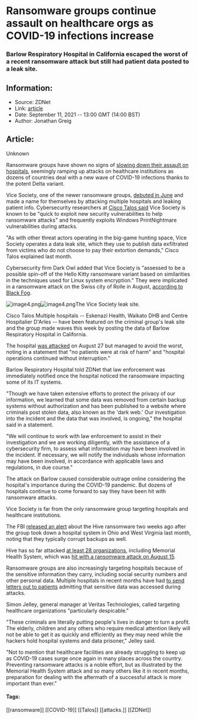 # Ransomware groups continue assault on healthcare orgs as COVID-19 infections increase
### Barlow Respiratory Hospital in California escaped the worst of a recent ransomware attack but still had patient data posted to a leak site.

## Information:
+ Source: ZDNet
+ Link: [article](https://www.zdnet.com/article/ransomware-groups-continue-assault-on-healthcare-orgs-as-covid-19-infections-increase/)
+ Date: September 11, 2021 -- 13:00 GMT (14:00 BST)
+ Author: Jonathan Greig


## Article:
Unknown

Ransomware groups have shown no signs of [slowing down their assault on hospitals](https://www.zdnet.com/article/healthcare-organizations-in-ireland-new-zealand-and-canada-facing-intrusions-and-ransomware-attacks/), seemingly ramping up attacks on healthcare institutions as dozens of countries deal with a new wave of COVID-19 infections thanks to the potent Delta variant. 

Vice Society, one of the newer ransomware groups, [debuted in June](https://www.zdnet.com/article/ransomware-now-attackers-are-exploiting-windows-printnightmare-vulnerabilities/) and made a name for themselves by attacking multiple hospitals and leaking patient info. Cybersecurity researchers at [Cisco Talos said](https://blog.talosintelligence.com/2021/08/vice-society-ransomware-printnightmare.html) Vice Society is known to be "quick to exploit new security vulnerabilities to help ransomware attacks" and frequently exploits Windows PrintNightmare vulnerabilities during attacks. 


"As with other threat actors operating in the big-game hunting space, Vice Society operates a data leak site, which they use to publish data exfiltrated from victims who do not choose to pay their extortion demands," Cisco Talos explained last month. 

Cybersecurity firm Dark Owl added that Vice Society is "assessed to be a possible spin-off of the Hello Kitty ransomware variant based on similarities in the techniques used for Linux system encryption." They were implicated in a ransomware attack on the Swiss city of Rolle in August, [according to Black Fog](https://www.blackfog.com/the-state-of-ransomware-in-2021/). 

![image4.png]()![image4.png](https://www.zdnet.com/a/hub/i/r/2021/09/11/3dd874a2-8776-4ae8-bebd-3c58beb12702/resize/470xauto/d9779425cbf1cc0f251687afe3a8ce43/image4.png)The Vice Society leak site. 


 Cisco Talos
 Multiple hospitals -- Eskenazi Health, Waikato DHB and Centre Hospitalier D'Arles -- have been featured on the criminal group's leak site and the group made waves this week by posting the data of Barlow Respiratory Hospital in California.

The hospital [was attacked](https://www.barlowhospital.org/important-alert/) on August 27 but managed to avoid the worst, noting in a statement that "no patients were at risk of harm" and "hospital operations continued without interruption."

Barlow Respiratory Hospital told ZDNet that law enforcement was immediately notified once the hospital noticed the ransomware impacting some of its IT systems. 






"Though we have taken extensive efforts to protect the privacy of our information, we learned that some data was removed from certain backup systems without authorization and has been published to a website where criminals post stolen data, also known as the 'dark web.' Our investigation into the incident and the data that was involved, is ongoing," the hospital said in a statement. 

"We will continue to work with law enforcement to assist in their investigation and we are working diligently, with the assistance of a cybersecurity firm, to assess what information may have been involved in the incident. If necessary, we will notify the individuals whose information may have been involved, in accordance with applicable laws and regulations, in due course." 

The attack on Barlow caused considerable outrage online considering the hospital's importance during the COVID-19 pandemic. But dozens of hospitals continue to come forward to say they have been hit with ransomware attacks. 

Vice Society is far from the only ransomware group targeting hospitals and healthcare institutions. 

The FBI [released an alert](https://www.zdnet.com/article/fbi-releases-alert-about-hive-ransomware-after-attack-on-hospital-system/) about the Hive ransomware two weeks ago after the group took down a hospital system in Ohio and West Virginia last month, noting that they typically corrupt backups as well.

Hive has so far attacked [at least 28 organizations](https://www.zdnet.com/article/ransomware-these-four-rising-threats-could-be-the-next-major-cybersecurity-risk-facing-your-business/), including Memorial Health System, which was [hit with a ransomware attack on August 15](https://www.bleepingcomputer.com/news/security/hive-ransomware-attacks-memorial-health-system-steals-patient-data/).

Ransomware groups are also increasingly targeting hospitals because of the sensitive information they carry, including social security numbers and other personal data. Multiple hospitals in recent months have had [to send letters out to patients](https://www.zdnet.com/article/healthcare-orgs-in-california-arizona-send-out-breach-notice-letters-for-nearly-150000-after-ssns-accessed-during-ransomware-attacks/) admitting that sensitive data was accessed during attacks. 

Simon Jelley, general manager at Veritas Technologies, called targeting healthcare organizations "particularly despicable."

"These criminals are literally putting people's lives in danger to turn a profit. The elderly, children and any others who require medical attention likely will not be able to get it as quickly and efficiently as they may need while the hackers hold hospital systems and data prisoner," Jelley said. 

"Not to mention that healthcare facilities are already struggling to keep up as COVID-19 cases surge once again in many places across the country. Preventing ransomware attacks is a noble effort, but as illustrated by the Memorial Health System attack and so many others like it in recent months, preparation for dealing with the aftermath of a successful attack is more important than ever."





#### Tags:
[[ransomware]] [[COVID-19]] [[Talos]] [[attacks.]] [[ZDNet]]
